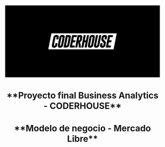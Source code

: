 ![Coderhouse](Img/Coderhouse.jpg)

<h1 align= center>**Proyecto final Business Analytics - CODERHOUSE**<h1>

<h1 align= center>**Modelo de negocio - Mercado Libre**<h1>